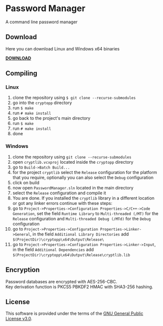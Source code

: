 # Password Manager

A command line password manager

## Download
Here you can download Linux and Windows x64 binaries

**[DOWNLOAD](https://github.com/apavazza/PasswordManager/releases)**

## Compiling

### Linux

1. clone the repository using `$ git clone --recurse-submodules`
2. go into the `cryptopp` directory
3. run `$ make`
4. run `# make install`
5. go back to the project's main directory
6. run `$ make`
7. run `# make install`
8. done

### Windows

1. clone the repository using `git clone --recurse-submodules`
2. open `cryptlib.vcxproj` located inside the `cryptopp` directory
3. go to `Build->Batch Build...`
4. for the project `cryptlib` select the `Release` configuration for the platform that you require, optionally you can also select the `Debug` configuration
5. click on build
6. now open `PasswordManager.sln` located in the main directory
7. select the `Release` configuration and compile it
8. You are done. If you installed the `cryptlib` library in a different location or got any linker errors continue with these steps:
9. go to `Project->Properties->Configuration Properties->C/C++->Code Generation`, set the field `Runtime Library` to `Multi-threaded (/MT)` for the `Release` configuration and `Multi-threaded Debug (/MTd)` for the `Debug` configuration
10. go to `Project->Properties->Configuration Properties->Linker->General`, in the field `Additional Library Directories` add  `$(ProjectDir)\cryptopp\x64\Output\Release\`
11. go to `Project->Properties->Configuration Properties->Linker->Input`, in the field `Additional Dependencies` add `$(ProjectDir)\cryptopp\x64\Output\Release\cryptlib.lib`

## Encryption
Password databases are encrypted with AES-256-CBC.  
Key derivation function is PKCS5 PBKDF2 HMAC with SHA3-256 hashing.

## License
This software is provided under the terms of the [GNU General Public License v3.0](https://www.gnu.org/licenses/gpl-3.0.txt).
